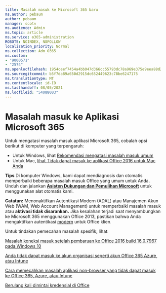 ```yaml
---
title: Masalah masuk ke Microsoft 365 baru
ms.author: pebaum
author: pebaum
manager: scotv
ms.audience: Admin
ms.topic: article
ms.service: o365-administration
ROBOTS: NOINDEX, NOFOLLOW
localization_priority: Normal
ms.collection: Adm_O365
ms.custom:
- "9000571"
- "2574"
ms.openlocfilehash: 1954ceef7454a4bb047d366cc55793dc78a969e375e9eea88d2d0dbe7f4997ef
ms.sourcegitcommit: b5f7da89a650d2915dc652449623c78be6247175
ms.translationtype: MT
ms.contentlocale: id-ID
ms.lasthandoff: 08/05/2021
ms.locfileid: "54088003"
---
```

# <a name="issues-signing-into-microsoft-365-apps"></a>Masalah masuk ke Aplikasi Microsoft 365

Untuk mengatasi masalah masuk aplikasi Microsoft 365, cobalah opsi berikut di komputer yang terpengaruh:  

- Untuk Windows, lihat [Rekomendasi mengatasi masalah masuk umum](https://docs.microsoft.com/office365/troubleshoot/administration/disabling-adal-wam-not-recommended#recommendations-on-resolving-common-sign-in-issues)
- Untuk Mac, [lihat Tidak dapat masuk ke aplikasi Office 2016 untuk Mac Anda](https://docs.microsoft.com/office365/troubleshoot/authentication/sign-in-to-office-2016-for-mac-fail)

**Tips** Di komputer Windows, kami dapat mendiagnosis dan otomatis memperbaiki beberapa masalah masuk Office yang umum untuk Anda. Unduh dan jalankan  **[Asisten Dukungan dan Pemulihan Microsoft](https://aka.ms/SaRA-OfficeSignInScenario)** untuk menggunakan alat otomatis kami.

**Catatan:** Menonaktifkan Autentikasi Modern (ADAL) atau Manajemen Akun Web (WAM, Web Account Management) untuk memperbaiki masalah masuk atau **aktivasi tidak disarankan.** Jika kesalahan terjadi saat menyambungkan ke Microsoft 365 menggunakan Office 2013, pastikan bahwa Anda mengaktifkan autentikasi [modern](https://docs.microsoft.com/microsoft-365/admin/security-and-compliance/enable-modern-authentication) untuk Office klien.

Untuk tindakan pemecahan masalah spesifik, lihat:

[Masalah koneksi masuk setelah pembaruan ke Office 2016 build 16.0.7967 pada Windows 10](https://docs.microsoft.com/office365/troubleshoot/administration/connection-issue-when-sign-in-office-2016)  

[Anda tidak dapat masuk ke akun organisasi seperti akun Office 365 Azure, atau Intune](https://docs.microsoft.com/office365/troubleshoot/authentication/sign-in-to-office-365-azure-intune)

[Cara memecahkan masalah aplikasi non-browser yang tidak dapat masuk ke Office 365, Azure, atau Intune](https://support.office.com/article/how-to-troubleshoot-non-browser-apps-that-can-t-sign-in-to-office-365-azure-or-intune-3ba1b268-66f6-462c-b0e5-070f5c2603c1?ui=en-US&rs=en-US&ad=US)

[Berulang kali dimintai kredensial di Office](https://docs.microsoft.com/office365/troubleshoot/authentication/access-denied-when-connect-to-office-365)